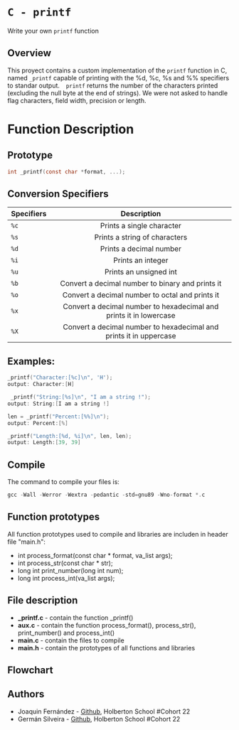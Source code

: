 # `C - printf`

Write your own `printf` function

## Overview
This proyect contains a custom implementation of the `printf` function in C, named `_printf` capable of printing with the %d, %c, %s and %% specifiers to standar output.`  printf` returns the number of the characters printed (excluding the null byte at the end of strings).
We were not asked to handle flag characters, field width, precision or length.

# Function Description
## Prototype
```c
int _printf(const char *format, ...);
```
## Conversion Specifiers
| Specifiers  | Description |
| ------------- |:-------------:|
| `%c`          | Prints a single character     |
| `%s`          | Prints a string of characters |
| `%d`          | Prints a decimal number       |
| `%i`          | Prints an integer              |
| `%u`          | Prints an unsigned int         |
| `%b`          | Convert a decimal number to binary and prints it|
| `%o`          | Convert a decimal number to octal and prints it |
| `%x`| Convert a decimal number to hexadecimal and prints it in lowercase|
| `%X` |Convert a decimal number to hexadecimal and prints it in uppercase|

## Examples:
```c
_printf("Character:[%c]\n", 'H');
output: Character:[H]
```

```c
 _printf("String:[%s]\n", "I am a string !");
output: String:[I am a string !]
```

```c
len = _printf("Percent:[%%]\n");
output: Percent:[%]
```

```c
_printf("Length:[%d, %i]\n", len, len);
output: Length:[39, 39]
```

## Compile
The command to compile your files is: 
```c
gcc -Wall -Werror -Wextra -pedantic -std=gnu89 -Wno-format *.c
```
## Function prototypes
All function prototypes used to compile and libraries are includen in header file "main.h":
* int process_format(const char * format, va_list args);
* int process_str(const char * str);
* long int print_number(long int num);
* long int process_int(va_list args);

## File description
* **_printf.c** - contain the function _printf()
* **aux.c** - contain the function process_format(), process_str(), print_number() and process_int()
* **main.c** - contain the files to compile
* **main.h** - contain the prototypes of all functions and libraries

## Flowchart

## Authors
- Joaquin Fernández - [Github](https://github.com/Joaquinfer7688), Holberton School #Cohort 22
- Germán Silveira - [Github](https://github.com/Daldanos), Holberton School #Cohort 22
